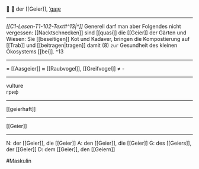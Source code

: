 🦅 🔵 der [[Geier]], [ˈɡaɪ̯ɐ](https://youglish.com/pronounce/Geier/german)

---
*[[C1-Lesen-T1-102-Text#^13|^]]* Generell darf man aber Folgendes nicht vergessen: [[Nacktschnecken]] sind [[quasi]] die [[Geier]] der Gärten und Wiesen: Sie [[beseitigen]] Kot und Kadaver, bringen die Kompostierung auf [[Trab]] und [[beitragen|tragen]] damit (8) `zur` Gesundheit des kleinen Ökosystems [[bei]]. ^13


---
= [[Aasgeier]]
≈ [[Raubvogel]], [[Greifvogel]]
≠  -

---
vulture  
гриф

---
[[geierhaft]]

---
[[Geier]]


---
N: der [[Geier]], die [[Geier]]
A: den [[Geier]], die [[Geier]]
G: des [[Geiers]], der [[Geier]]
D: dem [[Geier]], den [[Geiern]]

#Maskulin 